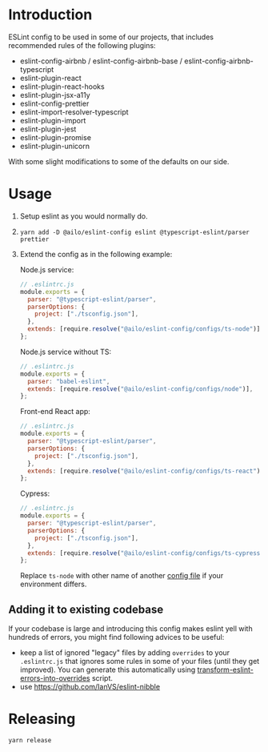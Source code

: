 # Introduction

ESLint config to be used in some of our projects, that includes recommended rules of the following plugins:

- eslint-config-airbnb / eslint-config-airbnb-base / eslint-config-airbnb-typescript
- eslint-plugin-react
- eslint-plugin-react-hooks
- eslint-plugin-jsx-a11y
- eslint-config-prettier
- eslint-import-resolver-typescript
- eslint-plugin-import
- eslint-plugin-jest
- eslint-plugin-promise
- eslint-plugin-unicorn

With some slight modifications to some of the defaults on our side.

# Usage

1. Setup eslint as you would normally do.

2. `yarn add -D @ailo/eslint-config eslint @typescript-eslint/parser prettier`

3. Extend the config as in the following example:

   Node.js service:

   ```js
   // .eslintrc.js
   module.exports = {
     parser: "@typescript-eslint/parser",
     parserOptions: {
       project: ["./tsconfig.json"],
     },
     extends: [require.resolve("@ailo/eslint-config/configs/ts-node")],
   };
   ```

   Node.js service without TS:

   ```js
   // .eslintrc.js
   module.exports = {
     parser: "babel-eslint",
     extends: [require.resolve("@ailo/eslint-config/configs/node")],
   };
   ```

   Front-end React app:

   ```js
   // .eslintrc.js
   module.exports = {
     parser: "@typescript-eslint/parser",
     parserOptions: {
       project: ["./tsconfig.json"],
     },
     extends: [require.resolve("@ailo/eslint-config/configs/ts-react")],
   };
   ```

   Cypress:

   ```js
   // .eslintrc.js
   module.exports = {
     parser: "@typescript-eslint/parser",
     parserOptions: {
       project: ["./tsconfig.json"],
     },
     extends: [require.resolve("@ailo/eslint-config/configs/ts-cypress")],
   };
   ```

   Replace `ts-node` with other name of another [config file](https://github.com/ailohq/ailo-eslint-config/tree/master/configs) if your environment differs.

## Adding it to existing codebase

If your codebase is large and introducing this config makes eslint yell with hundreds of errors, you might find following advices to be useful:

- keep a list of ignored "legacy" files by adding `overrides` to your `.eslintrc.js` that ignores some rules in some of your files (until they get improved). You can generate this automatically using [transform-eslint-errors-into-overrides](./bin/transform-eslint-errors-into-overrides.js) script.
- use https://github.com/IanVS/eslint-nibble

# Releasing

```sh
yarn release
```
